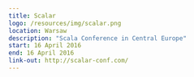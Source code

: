```yaml
---
title: Scalar
logo: /resources/img/scalar.png
location: Warsaw
description: "Scala Conference in Central Europe"
start: 16 April 2016
end: 16 April 2016
link-out: http://scalar-conf.com/
---
```

